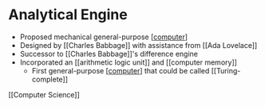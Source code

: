 # Analytical Engine

- Proposed mechanical general-purpose [[computer]]
- Designed by [[Charles Babbage]] with assistance from [[Ada Lovelace]]
- Successor to [[Charles Babbage]]'s difference engine
- Incorporated an [[arithmetic logic unit]] and [[computer memory]]
  - First general-purpose [[computer]] that could be called [[Turing-complete]]

[[Computer Science]]

[//begin]: # "Autogenerated link references for markdown compatibility"
[computer]: computer "Computer"
[charles-babbage]: charles-babbage "Charles Babbage"
[ada-lovelace]: ada-lovelace "Ada Lovelace"
[arithmetic-logic-unit]: arithmetic-logic-unit "Arithmetic Logic Unit"
[computer-memory]: computer-memory "Computer Memory"
[computer-science]: computer-science "Computer Science"
[//end]: # "Autogenerated link references"